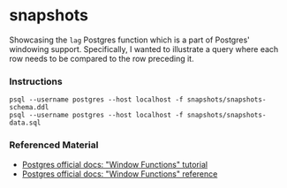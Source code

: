 # snapshots

Showcasing the `lag` Postgres function which is a part of Postgres' windowing support. Specifically, I wanted to
illustrate a query where each row needs to be compared to the row preceding it.

### Instructions

```
psql --username postgres --host localhost -f snapshots/snapshots-schema.ddl 
psql --username postgres --host localhost -f snapshots/snapshots-data.sql
```

### Referenced Material

* [Postgres official docs: "Window Functions" tutorial](https://www.postgresql.org/docs/13/tutorial-window.html)
* [Postgres official docs: "Window Functions" reference](https://www.postgresql.org/docs/13/functions-window.html)